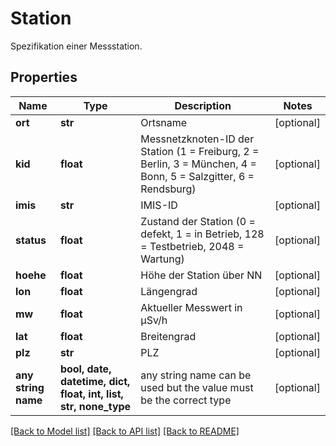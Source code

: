 # Station

Spezifikation einer Messstation.

## Properties
Name | Type | Description | Notes
------------ | ------------- | ------------- | -------------
**ort** | **str** | Ortsname | [optional] 
**kid** | **float** | Messnetzknoten-ID der Station (1 &#x3D; Freiburg, 2 &#x3D; Berlin, 3 &#x3D; München, 4 &#x3D; Bonn, 5 &#x3D; Salzgitter, 6 &#x3D; Rendsburg) | [optional] 
**imis** | **str** | IMIS-ID | [optional] 
**status** | **float** | Zustand der Station (0 &#x3D; defekt, 1 &#x3D; in Betrieb, 128 &#x3D; Testbetrieb, 2048 &#x3D; Wartung) | [optional] 
**hoehe** | **float** | Höhe der Station über NN | [optional] 
**lon** | **float** | Längengrad | [optional] 
**mw** | **float** | Aktueller Messwert in µSv/h | [optional] 
**lat** | **float** | Breitengrad | [optional] 
**plz** | **str** | PLZ | [optional] 
**any string name** | **bool, date, datetime, dict, float, int, list, str, none_type** | any string name can be used but the value must be the correct type | [optional]

[[Back to Model list]](../README.md#documentation-for-models) [[Back to API list]](../README.md#documentation-for-api-endpoints) [[Back to README]](../README.md)


